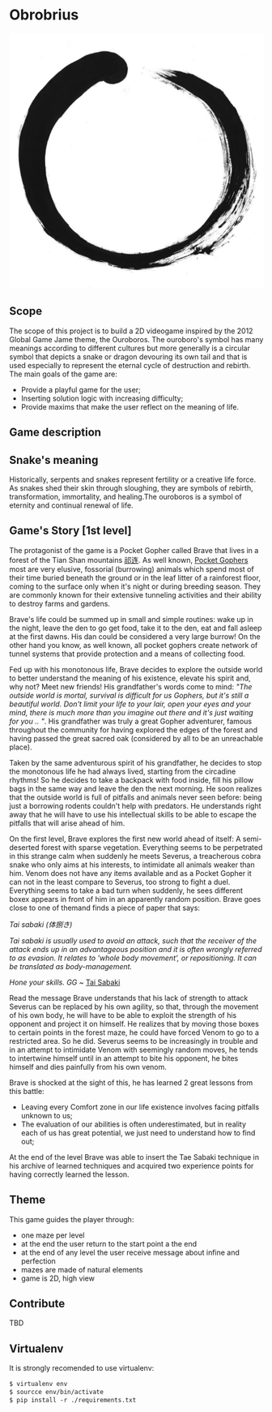 # Obrobrius

![oroboros](./docs/images/oroboros.png)

## Scope
The scope of this project is to build a 2D videogame inspired by the 2012 Global Game Jame theme, the Ouroboros. The ouroboro's symbol has many meanings according to different cultures but more generally is a circular symbol that depicts a snake or dragon devouring its own tail and that is used especially to represent the eternal cycle of destruction and rebirth. The main goals of the game are:
* Provide a playful game for the user;
* Inserting solution logic with increasing difficulty;
* Provide maxims that make the user reflect on the meaning of life.
## Game description

## Snake's meaning
Historically, serpents and snakes represent fertility or a creative life force. As snakes shed their skin through sloughing, they are symbols of rebirth, transformation, immortality, and healing.The ouroboros is a symbol of eternity and continual renewal of life.

## Game's Story [1st level]
The protagonist of the game is a Pocket Gopher called Brave that lives in a forest of the Tian Shan mountains [祁连](https://en.wikipedia.org/wiki/Tian_Shan). As well known, [Pocket Gophers](https://en.wikipedia.org/wiki/Gopher) most are very elusive, fossorial (burrowing) animals which spend most of their time buried beneath the ground or in the leaf litter of a rainforest floor, coming to the surface only when it's night or during breeding season. They are commonly known for their extensive tunneling activities and their ability to destroy farms and gardens.

Brave's life could be summed up in small and simple routines: wake up in the night, leave the den to go get food, take it to the den, eat and fall asleep at the first dawns. His dan could be considered a very large burrow! On the other hand you know, as well known, all pocket gophers create network of tunnel systems that provide protection and a means of collecting food. 

Fed up with his monotonous life, Brave decides to explore the outside world to better understand the meaning of his existence, elevate his spirit and, why not? Meet new friends! His grandfather's words come to mind: *"The outside world is mortal, survival is difficult for us Gophers, but it's still a beautiful world. Don't limit your life to your lair, open your eyes and your mind, there is much more than you imagine out there and it's just waiting for you .. "*. His grandfather was truly a great Gopher adventurer, famous throughout the community for having explored the edges of the forest and having passed the great sacred oak (considered by all to be an unreachable place).

Taken by the same adventurous spirit of his grandfather, he decides to stop the monotonous life he had always lived, starting from the circadine rhythms! So he decides to take a backpack with food inside, fill his pillow bags in the same way and leave the den the next morning. He soon realizes that the outside world is full of pitfalls and animals never seen before: being just a borrowing rodents couldn't help with predators. He understands right away that he will have to use his intellectual skills to be able to escape the pitfalls that will arise ahead of him.

On the first level, Brave explores the first new world ahead of itself: A semi-deserted forest with sparse vegetation. Everything seems to be perpetrated in this strange calm when suddenly he meets Severus, a treacherous cobra snake who only aims at his interests, to intimidate all animals weaker than him. Venom does not have any items available and as a Pocket Gopher it can not in the least compare to Severus, too strong to fight a duel. Everything seems to take a bad turn when suddenly, he sees different boxex appears in front of him in an apparently random position. Brave goes close to one of themand finds a piece of paper that says:

*Tai sabaki (体捌き)*

*Tai sabaki is usually used to avoid an attack, such that the receiver of the attack ends up in an advantageous position and it is often wrongly referred to as evasion. It relates to 'whole body movement', or repositioning. It can be translated as body-management.*


*Hone your skills. GG* ~ [Tai Sabaki](https://en.wikipedia.org/wiki/Tai_sabaki)

Read the message Brave understands that his lack of strength to attack Severus can be replaced by his own agility, so that, through the movement of his own body, he will have to be able to exploit the strength of his opponent and project it on himself. He realizes that by moving those boxes to certain points in the forest maze, he could have forced Venom to go to a restricted area. So he did. Severus seems to be increasingly in trouble and in an attempt to intimidate Venom with seemingly random moves, he tends to intertwine himself until in an attempt to bite his opponent, he bites himself and dies painfully from his own venom.

Brave is shocked at the sight of this, he has learned 2 great lessons from this battle:
* Leaving every Comfort zone in our life existence involves facing pitfalls unknown to us;
* The evaluation of our abilities is often underestimated, but in reality each of us has great potential, we just need to understand how to find out;

At the end of the level Brave was able to insert the Tae Sabaki technique in his archive of learned techniques and acquired two experience points for having correctly learned the lesson.



## Theme
This game guides the player through:
* one maze per level
* at the end the user return to the start point a the end
* at the end of any level the user receive message about infine and perfection
* mazes are made of natural elements
* game is 2D, high view

## Contribute

TBD

## Virtualenv

It is strongly recomended to use virtualenv:

```
$ virtualenv env
$ sourcce env/bin/activate
$ pip install -r ./requirements.txt
```





